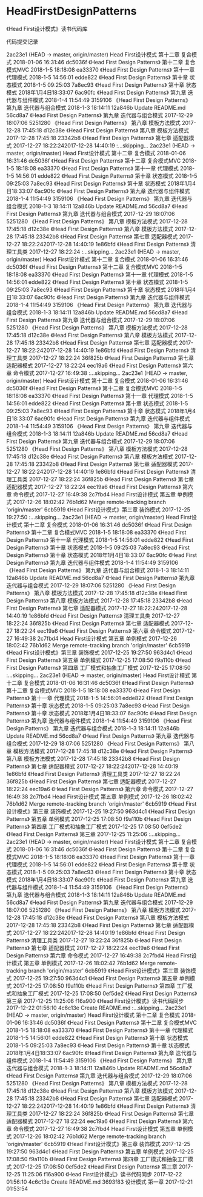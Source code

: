 # HeadFirstDesignPatterns
《Head First设计模式》读书代码库

代码提交记录

2ac23e1 (HEAD -> master, origin/master) Head First设计模式 第十二章 复合模式 2018-01-06 16:31:46
dc5036f 《Head First Design Patterns》 第十二章 复合模式MVC 2018-1-5 18:18:08
ea33370 《Head First Design Patterns》 第十一章 代理模式 2018-1-5 14:56:01
edde822 《Head First Design Patterns》 第十章 状态模式 2018-1-5 09:25:03
7a8ec93 《Head First Design Patterns》 第十章 状态模式 2018年1月4日18:33:07
6ac90fc 《Head First Design Patterns》 第九章 迭代器与组件模式 2018-1-4 11:54:49
3159106 《Head First Design Patterns》 第九章 迭代器与组合模式 2018-1-3 18:14:11
12a846b Update README.md
56cd8a7 《Head First Design Patterns》 第九章 迭代器与组合模式 2017-12-29 18:07:06
5251280 《Head First Design Patterns》 第八章 模板方法模式 2017-12-28 17:45:18
d12c38e 《Head First Design Patterns》 第八章 模板方法模式 2017-12-28 17:45:18
23342b8 《Head First Design Patterns》 第七章 适配器模式 2017-12-27 18:22:242017-12-28 14:40:19
:...skipping...
2ac23e1 (HEAD -> master, origin/master) Head First设计模式 第十二章 复合模式 2018-01-06 16:31:46
dc5036f 《Head First Design Patterns》 第十二章 复合模式MVC 2018-1-5 18:18:08
ea33370 《Head First Design Patterns》 第十一章 代理模式 2018-1-5 14:56:01
edde822 《Head First Design Patterns》 第十章 状态模式 2018-1-5 09:25:03
7a8ec93 《Head First Design Patterns》 第十章 状态模式 2018年1月4日18:33:07
6ac90fc 《Head First Design Patterns》 第九章 迭代器与组件模式 2018-1-4 11:54:49
3159106 《Head First Design Patterns》 第九章 迭代器与组合模式 2018-1-3 18:14:11
12a846b Update README.md
56cd8a7 《Head First Design Patterns》 第九章 迭代器与组合模式 2017-12-29 18:07:06
5251280 《Head First Design Patterns》 第八章 模板方法模式 2017-12-28 17:45:18
d12c38e 《Head First Design Patterns》 第八章 模板方法模式 2017-12-28 17:45:18
23342b8 《Head First Design Patterns》 第七章 适配器模式 2017-12-27 18:22:242017-12-28 14:40:19
1e86bfd 《Head First Design Patterns》 清理工具类 2017-12-27 18:22:24
:...skipping...
2ac23e1 (HEAD -> master, origin/master) Head First设计模式 第十二章 复合模式 2018-01-06 16:31:46
dc5036f 《Head First Design Patterns》 第十二章 复合模式MVC 2018-1-5 18:18:08
ea33370 《Head First Design Patterns》 第十一章 代理模式 2018-1-5 14:56:01
edde822 《Head First Design Patterns》 第十章 状态模式 2018-1-5 09:25:03
7a8ec93 《Head First Design Patterns》 第十章 状态模式 2018年1月4日18:33:07
6ac90fc 《Head First Design Patterns》 第九章 迭代器与组件模式 2018-1-4 11:54:49
3159106 《Head First Design Patterns》 第九章 迭代器与组合模式 2018-1-3 18:14:11
12a846b Update README.md
56cd8a7 《Head First Design Patterns》 第九章 迭代器与组合模式 2017-12-29 18:07:06
5251280 《Head First Design Patterns》 第八章 模板方法模式 2017-12-28 17:45:18
d12c38e 《Head First Design Patterns》 第八章 模板方法模式 2017-12-28 17:45:18
23342b8 《Head First Design Patterns》 第七章 适配器模式 2017-12-27 18:22:242017-12-28 14:40:19
1e86bfd 《Head First Design Patterns》 清理工具类 2017-12-27 18:22:24
36f825b 《Head First Design Patterns》 第七章 适配器模式 2017-12-27 18:22:24
eec19a6 《Head First Design Patterns》 第六章 命令模式 2017-12-27 16:49:38
:...skipping...
2ac23e1 (HEAD -> master, origin/master) Head First设计模式 第十二章 复合模式 2018-01-06 16:31:46
dc5036f 《Head First Design Patterns》 第十二章 复合模式MVC 2018-1-5 18:18:08
ea33370 《Head First Design Patterns》 第十一章 代理模式 2018-1-5 14:56:01
edde822 《Head First Design Patterns》 第十章 状态模式 2018-1-5 09:25:03
7a8ec93 《Head First Design Patterns》 第十章 状态模式 2018年1月4日18:33:07
6ac90fc 《Head First Design Patterns》 第九章 迭代器与组件模式 2018-1-4 11:54:49
3159106 《Head First Design Patterns》 第九章 迭代器与组合模式 2018-1-3 18:14:11
12a846b Update README.md
56cd8a7 《Head First Design Patterns》 第九章 迭代器与组合模式 2017-12-29 18:07:06
5251280 《Head First Design Patterns》 第八章 模板方法模式 2017-12-28 17:45:18
d12c38e 《Head First Design Patterns》 第八章 模板方法模式 2017-12-28 17:45:18
23342b8 《Head First Design Patterns》 第七章 适配器模式 2017-12-27 18:22:242017-12-28 14:40:19
1e86bfd 《Head First Design Patterns》 清理工具类 2017-12-27 18:22:24
36f825b 《Head First Design Patterns》 第七章 适配器模式 2017-12-27 18:22:24
eec19a6 《Head First Design Patterns》 第六章 命令模式 2017-12-27 16:49:38
2c7fbd4 Head First设计模式 第五章 单例模式 2017-12-26 18:02:42
76b1d62 Merge remote-tracking branch 'origin/master'
6cb5919 《Head First设计模式》第三章 装饰模式 2017-12-25 19:27:50
:...skipping...
2ac23e1 (HEAD -> master, origin/master) Head First设计模式 第十二章 复合模式 2018-01-06 16:31:46
dc5036f 《Head First Design Patterns》 第十二章 复合模式MVC 2018-1-5 18:18:08
ea33370 《Head First Design Patterns》 第十一章 代理模式 2018-1-5 14:56:01
edde822 《Head First Design Patterns》 第十章 状态模式 2018-1-5 09:25:03
7a8ec93 《Head First Design Patterns》 第十章 状态模式 2018年1月4日18:33:07
6ac90fc 《Head First Design Patterns》 第九章 迭代器与组件模式 2018-1-4 11:54:49
3159106 《Head First Design Patterns》 第九章 迭代器与组合模式 2018-1-3 18:14:11
12a846b Update README.md
56cd8a7 《Head First Design Patterns》 第九章 迭代器与组合模式 2017-12-29 18:07:06
5251280 《Head First Design Patterns》 第八章 模板方法模式 2017-12-28 17:45:18
d12c38e 《Head First Design Patterns》 第八章 模板方法模式 2017-12-28 17:45:18
23342b8 《Head First Design Patterns》 第七章 适配器模式 2017-12-27 18:22:242017-12-28 14:40:19
1e86bfd 《Head First Design Patterns》 清理工具类 2017-12-27 18:22:24
36f825b 《Head First Design Patterns》 第七章 适配器模式 2017-12-27 18:22:24
eec19a6 《Head First Design Patterns》 第六章 命令模式 2017-12-27 16:49:38
2c7fbd4 Head First设计模式 第五章 单例模式 2017-12-26 18:02:42
76b1d62 Merge remote-tracking branch 'origin/master'
6cb5919 《Head First设计模式》第三章 装饰模式 2017-12-25 19:27:50
963d4c1 《Head First Design Patterns》 第五章 单例模式 2017-12-25 17:08:50
f9a110b 《Head First Design Patterns》 第四章 工厂模式和抽象工厂模式 2017-12-25 17:08:50
:...skipping...
2ac23e1 (HEAD -> master, origin/master) Head First设计模式 第十二章 复合模式 2018-01-06 16:31:46
dc5036f 《Head First Design Patterns》 第十二章 复合模式MVC 2018-1-5 18:18:08
ea33370 《Head First Design Patterns》 第十一章 代理模式 2018-1-5 14:56:01
edde822 《Head First Design Patterns》 第十章 状态模式 2018-1-5 09:25:03
7a8ec93 《Head First Design Patterns》 第十章 状态模式 2018年1月4日18:33:07
6ac90fc 《Head First Design Patterns》 第九章 迭代器与组件模式 2018-1-4 11:54:49
3159106 《Head First Design Patterns》 第九章 迭代器与组合模式 2018-1-3 18:14:11
12a846b Update README.md
56cd8a7 《Head First Design Patterns》 第九章 迭代器与组合模式 2017-12-29 18:07:06
5251280 《Head First Design Patterns》 第八章 模板方法模式 2017-12-28 17:45:18
d12c38e 《Head First Design Patterns》 第八章 模板方法模式 2017-12-28 17:45:18
23342b8 《Head First Design Patterns》 第七章 适配器模式 2017-12-27 18:22:242017-12-28 14:40:19
1e86bfd 《Head First Design Patterns》 清理工具类 2017-12-27 18:22:24
36f825b 《Head First Design Patterns》 第七章 适配器模式 2017-12-27 18:22:24
eec19a6 《Head First Design Patterns》 第六章 命令模式 2017-12-27 16:49:38
2c7fbd4 Head First设计模式 第五章 单例模式 2017-12-26 18:02:42
76b1d62 Merge remote-tracking branch 'origin/master'
6cb5919 《Head First设计模式》第三章 装饰模式 2017-12-25 19:27:50
963d4c1 《Head First Design Patterns》 第五章 单例模式 2017-12-25 17:08:50
f9a110b 《Head First Design Patterns》 第四章 工厂模式和抽象工厂模式 2017-12-25 17:08:50
0ef5de2 《Head First Design Patterns》 第三章 2017-12-25 11:25:06
:...skipping...
2ac23e1 (HEAD -> master, origin/master) Head First设计模式 第十二章 复合模式 2018-01-06 16:31:46
dc5036f 《Head First Design Patterns》 第十二章 复合模式MVC 2018-1-5 18:18:08
ea33370 《Head First Design Patterns》 第十一章 代理模式 2018-1-5 14:56:01
edde822 《Head First Design Patterns》 第十章 状态模式 2018-1-5 09:25:03
7a8ec93 《Head First Design Patterns》 第十章 状态模式 2018年1月4日18:33:07
6ac90fc 《Head First Design Patterns》 第九章 迭代器与组件模式 2018-1-4 11:54:49
3159106 《Head First Design Patterns》 第九章 迭代器与组合模式 2018-1-3 18:14:11
12a846b Update README.md
56cd8a7 《Head First Design Patterns》 第九章 迭代器与组合模式 2017-12-29 18:07:06
5251280 《Head First Design Patterns》 第八章 模板方法模式 2017-12-28 17:45:18
d12c38e 《Head First Design Patterns》 第八章 模板方法模式 2017-12-28 17:45:18
23342b8 《Head First Design Patterns》 第七章 适配器模式 2017-12-27 18:22:242017-12-28 14:40:19
1e86bfd 《Head First Design Patterns》 清理工具类 2017-12-27 18:22:24
36f825b 《Head First Design Patterns》 第七章 适配器模式 2017-12-27 18:22:24
eec19a6 《Head First Design Patterns》 第六章 命令模式 2017-12-27 16:49:38
2c7fbd4 Head First设计模式 第五章 单例模式 2017-12-26 18:02:42
76b1d62 Merge remote-tracking branch 'origin/master'
6cb5919 《Head First设计模式》第三章 装饰模式 2017-12-25 19:27:50
963d4c1 《Head First Design Patterns》 第五章 单例模式 2017-12-25 17:08:50
f9a110b 《Head First Design Patterns》 第四章 工厂模式和抽象工厂模式 2017-12-25 17:08:50
0ef5de2 《Head First Design Patterns》 第三章 2017-12-25 11:25:06
f16a900 《Head First设计模式》读书代码同步 2017-12-22 01:56:10
4c6c13e Create README.md
:...skipping...
2ac23e1 (HEAD -> master, origin/master) Head First设计模式 第十二章 复合模式 2018-01-06 16:31:46
dc5036f 《Head First Design Patterns》 第十二章 复合模式MVC 2018-1-5 18:18:08
ea33370 《Head First Design Patterns》 第十一章 代理模式 2018-1-5 14:56:01
edde822 《Head First Design Patterns》 第十章 状态模式 2018-1-5 09:25:03
7a8ec93 《Head First Design Patterns》 第十章 状态模式 2018年1月4日18:33:07
6ac90fc 《Head First Design Patterns》 第九章 迭代器与组件模式 2018-1-4 11:54:49
3159106 《Head First Design Patterns》 第九章 迭代器与组合模式 2018-1-3 18:14:11
12a846b Update README.md
56cd8a7 《Head First Design Patterns》 第九章 迭代器与组合模式 2017-12-29 18:07:06
5251280 《Head First Design Patterns》 第八章 模板方法模式 2017-12-28 17:45:18
d12c38e 《Head First Design Patterns》 第八章 模板方法模式 2017-12-28 17:45:18
23342b8 《Head First Design Patterns》 第七章 适配器模式 2017-12-27 18:22:242017-12-28 14:40:19
1e86bfd 《Head First Design Patterns》 清理工具类 2017-12-27 18:22:24
36f825b 《Head First Design Patterns》 第七章 适配器模式 2017-12-27 18:22:24
eec19a6 《Head First Design Patterns》 第六章 命令模式 2017-12-27 16:49:38
2c7fbd4 Head First设计模式 第五章 单例模式 2017-12-26 18:02:42
76b1d62 Merge remote-tracking branch 'origin/master'
6cb5919 《Head First设计模式》第三章 装饰模式 2017-12-25 19:27:50
963d4c1 《Head First Design Patterns》 第五章 单例模式 2017-12-25 17:08:50
f9a110b 《Head First Design Patterns》 第四章 工厂模式和抽象工厂模式 2017-12-25 17:08:50
0ef5de2 《Head First Design Patterns》 第三章 2017-12-25 11:25:06
f16a900 《Head First设计模式》读书代码同步 2017-12-22 01:56:10
4c6c13e Create README.md
3693f83 设计模式 第一章 2017-12-21 01:53:54

